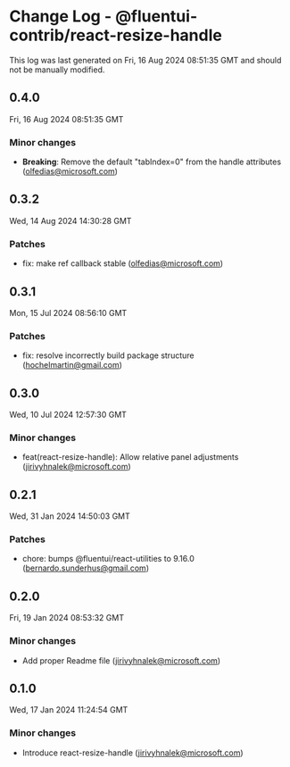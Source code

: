 # Change Log - @fluentui-contrib/react-resize-handle

This log was last generated on Fri, 16 Aug 2024 08:51:35 GMT and should not be manually modified.

<!-- Start content -->

## 0.4.0

Fri, 16 Aug 2024 08:51:35 GMT

### Minor changes

- **Breaking**: Remove the default "tabIndex=0" from the handle attributes (olfedias@microsoft.com)

## 0.3.2

Wed, 14 Aug 2024 14:30:28 GMT

### Patches

- fix: make ref callback stable (olfedias@microsoft.com)

## 0.3.1

Mon, 15 Jul 2024 08:56:10 GMT

### Patches

- fix: resolve incorrectly build package structure (hochelmartin@gmail.com)

## 0.3.0

Wed, 10 Jul 2024 12:57:30 GMT

### Minor changes

- feat(react-resize-handle): Allow relative panel adjustments (jirivyhnalek@microsoft.com)

## 0.2.1

Wed, 31 Jan 2024 14:50:03 GMT

### Patches

- chore: bumps @fluentui/react-utilities to 9.16.0 (bernardo.sunderhus@gmail.com)

## 0.2.0

Fri, 19 Jan 2024 08:53:32 GMT

### Minor changes

- Add proper Readme file (jirivyhnalek@microsoft.com)

## 0.1.0

Wed, 17 Jan 2024 11:24:54 GMT

### Minor changes

- Introduce react-resize-handle (jirivyhnalek@microsoft.com)
